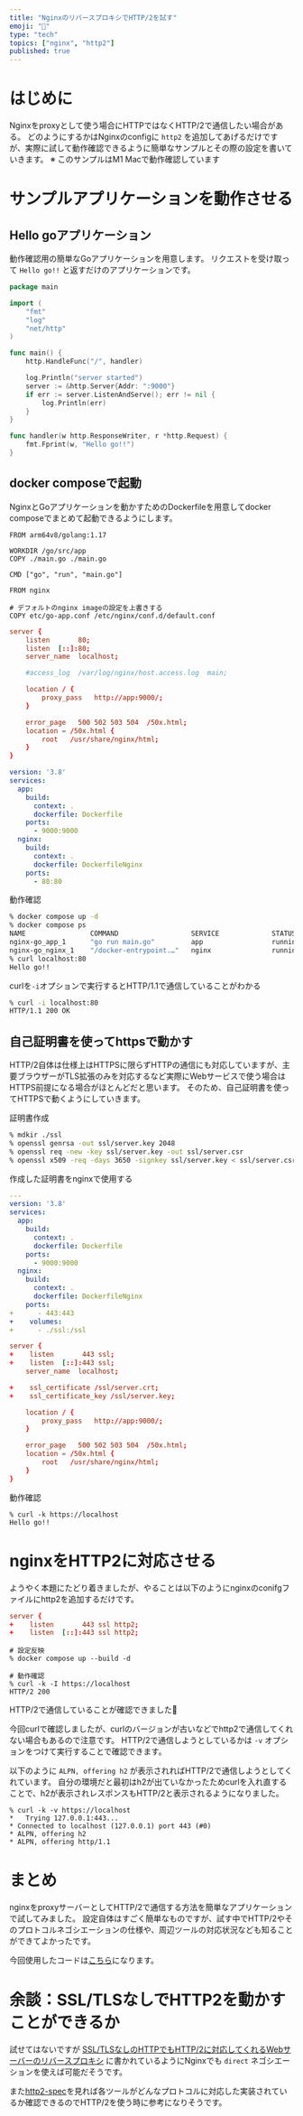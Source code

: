 ```yaml
---
title: "NginxのリバースプロキシでHTTP/2を試す"
emoji: "🐶"
type: "tech"
topics: ["nginx", "http2"]
published: true
---
```


# はじめに
Nginxをproxyとして使う場合にHTTPではなくHTTP/2で通信したい場合がある。
どのようにするかはNginxのconfigに `http2` を追加してあげるだけですが、実際に試して動作確認できるように簡単なサンプルとその際の設定を書いていきます。
※ このサンプルはM1 Macで動作確認しています

# サンプルアプリケーションを動作させる
## Hello goアプリケーション
動作確認用の簡単なGoアプリケーションを用意します。
リクエストを受け取って `Hello go!!` と返すだけのアプリケーションです。

```go:main.go
package main

import (
	"fmt"
	"log"
	"net/http"
)

func main() {
	http.HandleFunc("/", handler)

	log.Println("server started")
	server := &http.Server{Addr: ":9000"}
	if err := server.ListenAndServe(); err != nil {
		log.Println(err)
	}
}

func handler(w http.ResponseWriter, r *http.Request) {
	fmt.Fprint(w, "Hello go!!")
}
```

## docker composeで起動
NginxとGoアプリケーションを動かすためのDockerfileを用意してdocker composeでまとめて起動できるようにします。


```docker:Dockerfile
FROM arm64v8/golang:1.17

WORKDIR /go/src/app
COPY ./main.go ./main.go

CMD ["go", "run", "main.go"]
```

```docker:DockerfileNginx
FROM nginx

# デフォルトのnginx imageの設定を上書きする
COPY etc/go-app.conf /etc/nginx/conf.d/default.conf
```

```text:etc/go-app.conf
server {
    listen       80;
    listen  [::]:80;
    server_name  localhost;

    #access_log  /var/log/nginx/host.access.log  main;

    location / {
        proxy_pass   http://app:9000/;
    }

    error_page   500 502 503 504  /50x.html;
    location = /50x.html {
        root   /usr/share/nginx/html;
    }
}
```

```yml:docker-compose.yml
version: '3.8'
services:
  app:
    build:
      context: .
      dockerfile: Dockerfile
    ports:
      - 9000:9000
  nginx:
    build:
      context: .
      dockerfile: DockerfileNginx
    ports:
      - 80:80
```

動作確認

```bash
% docker compose up -d
% docker compose ps
NAME                COMMAND                  SERVICE             STATUS              PORTS
nginx-go_app_1      "go run main.go"         app                 running             0.0.0.0:9000->9000/tcp, :::9000->9000/tcp
nginx-go_nginx_1    "/docker-entrypoint.…"   nginx               running             80/tcp
% curl localhost:80
Hello go!!
```

curlを`-i`オプションで実行するとHTTP/1.1で通信していることがわかる

```bash
% curl -i localhost:80
HTTP/1.1 200 OK
```

## 自己証明書を使ってhttpsで動かす
HTTP/2自体は仕様上はHTTPSに限らずHTTPの通信にも対応していますが、主要ブラウザーがTLS拡張のみを対応するなど実際にWebサービスで使う場合はHTTPS前提になる場合がほとんどだと思います。
そのため、自己証明書を使ってHTTPSで動くようにしていきます。

証明書作成

```bash
% mdkir ./ssl
% openssl genrsa -out ssl/server.key 2048
% openssl req -new -key ssl/server.key -out ssl/server.csr
% openssl x509 -req -days 3650 -signkey ssl/server.key < ssl/server.csr > ssl/server.crt
```

作成した証明書をnginxで使用する

```yml:docker-compose.yml
---
version: '3.8'
services:
  app:
    build:
      context: .
      dockerfile: Dockerfile
    ports:
      - 9000:9000
  nginx:
    build:
      context: .
      dockerfile: DockerfileNginx
    ports:
+      - 443:443
+    volumes:
+      - ./ssl:/ssl
```

```text:etc/go-app.conf
server {
+    listen       443 ssl;
+    listen  [::]:443 ssl;
    server_name  localhost;

+    ssl_certificate /ssl/server.crt;
+    ssl_certificate_key /ssl/server.key;

    location / {
        proxy_pass   http://app:9000/;
    }

    error_page   500 502 503 504  /50x.html;
    location = /50x.html {
        root   /usr/share/nginx/html;
    }
}
```

動作確認

```
% curl -k https://localhost
Hello go!!
```

# nginxをHTTP2に対応させる

ようやく本題にたどり着きましたが、やることは以下のようにnginxのconifgファイルにhttp2を追加するだけです。

```text:etc/go-app.conf
server {
+    listen       443 ssl http2;
+    listen  [::]:443 ssl http2;
```


```
# 設定反映
% docker compose up --build -d

# 動作確認
% curl -k -I https://localhost
HTTP/2 200
```

HTTP/2で通信していることが確認できました🎉

今回curlで確認しましたが、curlのバージョンが古いなどでhttp2で通信してくれない場合もあるので注意です。
HTTP/2で通信しようとしているかは `-v` オプションをつけて実行することで確認できます。

以下のように `ALPN, offering h2` が表示されればHTTP/2で通信しようとしてくれています。
自分の環境だと最初はh2が出ていなかったためcurlを入れ直することで、h2が表示されレスポンスもHTTP/2と表示されるようになりました。

```
% curl -k -v https://localhost
*   Trying 127.0.0.1:443...
* Connected to localhost (127.0.0.1) port 443 (#0)
* ALPN, offering h2
* ALPN, offering http/1.1
```

# まとめ
nginxをproxyサーバーとしてHTTP/2で通信する方法を簡単なアプリケーションで試してみました。
設定自体はすごく簡単なものですが、試す中でHTTP/2やそのプロトコルネゴシエーションの仕様や、周辺ツールの対応状況なども知ることができてよかったです。

今回使用したコードは[こちら](https://github.com/yamashun/nginx-go)になります。


# 余談：SSL/TLSなしでHTTP2を動かすことができるか
試せてはないですが [SSL/TLSなしのHTTPでもHTTP/2に対応してくれるWebサーバーのリバースプロキシ](https://scrapbox.io/nwtgck/SSL%2FTLS%E3%81%AA%E3%81%97%E3%81%AEHTTP%E3%81%A7%E3%82%82HTTP%2F2%E3%81%AB%E5%AF%BE%E5%BF%9C%E3%81%97%E3%81%A6%E3%81%8F%E3%82%8C%E3%82%8BWeb%E3%82%B5%E3%83%BC%E3%83%90%E3%83%BC%E3%81%AE%E3%83%AA%E3%83%90%E3%83%BC%E3%82%B9%E3%83%97%E3%83%AD%E3%82%AD%E3%82%B7) に書かれているようにNginxでも `direct` ネゴシエーションを使えば可能だそうです。

また[http2-spec](https://github.com/httpwg/http2-spec/wiki/Implementations)を見れば各ツールがどんなプロトコルに対応した実装されているか確認できるのでHTTP/2を使う時に参考になりそうです。
